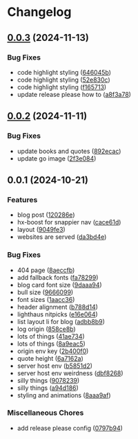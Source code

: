 # Changelog

## [0.0.3](https://github.com/shanehull/shanehull.com/compare/v0.0.2...v0.0.3) (2024-11-13)


### Bug Fixes

* code highlight styling ([646045b](https://github.com/shanehull/shanehull.com/commit/646045bef8a0846ce0f7a825a6a61626464ad654))
* code highlight styling ([52e830c](https://github.com/shanehull/shanehull.com/commit/52e830c672c244606f4cb7e6b525094eab8eafe5))
* code highlight styling ([f165713](https://github.com/shanehull/shanehull.com/commit/f165713470038140540a4c69b191d1272bbee3ec))
* update release please how to ([a8f3a78](https://github.com/shanehull/shanehull.com/commit/a8f3a78a5779f0805e3e8baed01d173e63484d03))

## [0.0.2](https://github.com/shanehull/shanehull.com/compare/v0.0.1...v0.0.2) (2024-11-11)


### Bug Fixes

* update books and quotes ([892ecac](https://github.com/shanehull/shanehull.com/commit/892ecac8fe4bb789f9186c1d976a9adf3c9afe8d))
* update go image ([2f3e084](https://github.com/shanehull/shanehull.com/commit/2f3e084e8587c8f816f5a5ca00bd6765ae9915f8))

## 0.0.1 (2024-10-21)


### Features

* blog post ([120286e](https://github.com/shanehull/shanehull.com/commit/120286e7bf1c5279b13f233538288e0b16f9c4e9))
* hx-boost for snappier nav ([cace61d](https://github.com/shanehull/shanehull.com/commit/cace61d28ea6e8662066db775585fb78aeb7e5c7))
* layout ([9049fe3](https://github.com/shanehull/shanehull.com/commit/9049fe385cb58c75d77cf1d49eb427e5e230baaa))
* websites are served ([da3bd4e](https://github.com/shanehull/shanehull.com/commit/da3bd4e4e43ed992c4b278820e9ab65b357c8781))


### Bug Fixes

* 404 page ([8aeccfb](https://github.com/shanehull/shanehull.com/commit/8aeccfbe5284c7f0327b412415a721bf2dd5e11b))
* add fallback fonts ([fa78299](https://github.com/shanehull/shanehull.com/commit/fa782994950d52b21cf2849cb8ac3e14d76d1b09))
* blog card font size ([9daaa94](https://github.com/shanehull/shanehull.com/commit/9daaa949fb48c744b848223ebf797105c8fe079c))
* bull size ([9666099](https://github.com/shanehull/shanehull.com/commit/96660999b678470bc6c27e6814f7012f8399a7b1))
* font sizes ([1aacc36](https://github.com/shanehull/shanehull.com/commit/1aacc3686507e070daaed6d1db96e0386a24652e))
* header alignment ([b788d14](https://github.com/shanehull/shanehull.com/commit/b788d14c5f29996923e86dcaace748617106d683))
* lighthaus nitpicks ([e16e064](https://github.com/shanehull/shanehull.com/commit/e16e064be2109dec1b67a53a9aec11c6c90f1b02))
* list layout li for blog ([adbb8b9](https://github.com/shanehull/shanehull.com/commit/adbb8b93a518375d6503d08a480affff2c847574))
* log origin ([858ce8b](https://github.com/shanehull/shanehull.com/commit/858ce8b245731a0257448d4762e58e69028e8368))
* lots of things ([41ae734](https://github.com/shanehull/shanehull.com/commit/41ae73430bf54c7e7f65f4c8812478a88a95c89f))
* lots of things ([8a9eac5](https://github.com/shanehull/shanehull.com/commit/8a9eac56fc34e2b0b3a31fa93b9ad0630eb32476))
* origin env key ([2b400f0](https://github.com/shanehull/shanehull.com/commit/2b400f0f3ed9c0037f84257a3a56c85e9b5dd073))
* quote height ([6a7162a](https://github.com/shanehull/shanehull.com/commit/6a7162a31225f18e8a31cef2317b9aae96cd90ae))
* server host env ([b5851d2](https://github.com/shanehull/shanehull.com/commit/b5851d28bee9d63d201ff183f2b153bded55552b))
* server host env weirdness ([dbf8268](https://github.com/shanehull/shanehull.com/commit/dbf8268dcf33220f68c4a610fe5bb7bad3932d37))
* silly things ([9078239](https://github.com/shanehull/shanehull.com/commit/90782397283baad2fe8e87da6e6aac96b8ae8e94))
* silly things ([a94d186](https://github.com/shanehull/shanehull.com/commit/a94d1864b458bf41e0dd33842d0a0cf8bdf3e98c))
* styling and animations ([8aaa9af](https://github.com/shanehull/shanehull.com/commit/8aaa9af5e142a8e919834f175b425690c1dc86eb))


### Miscellaneous Chores

* add release please config ([0797b94](https://github.com/shanehull/shanehull.com/commit/0797b9479aa4c98eaf5aa0323ef275eeb7720613))
